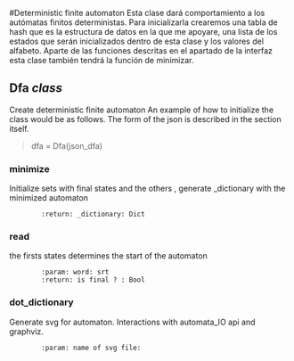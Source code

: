 #Deterministic finite automaton
Esta clase dará comportamiento a los autómatas finitos deterministas. Para inicializarla crearemos
una tabla de hash que es la estructura de datos en la que me apoyare, una lista de los estados que
serán inicializados dentro de esta clase y los valores del alfabeto. Aparte de las funciones descritas
en el apartado de la interfaz esta clase también tendrá la función de minimizar.

## Dfa *class*
Create deterministic finite automaton
An example of how to initialize the class would be as follows.
The form of the json is described in the section itself.
> dfa = Dfa(json_dfa)

### minimize
Initialize sets with final states and the others , generate _dictionary with the minimized automaton
```pydocstring
        :return: _dictionary: Dict
```
### read
the firsts states determines the start of the automaton
```pydocstring
        :param: word: srt
        :return: is final ? : Bool
```
### dot_dictionary
Generate svg for automaton. Interactions with automata_IO api and graphviz.
```pydocstring
        :param: name of svg file:
```

